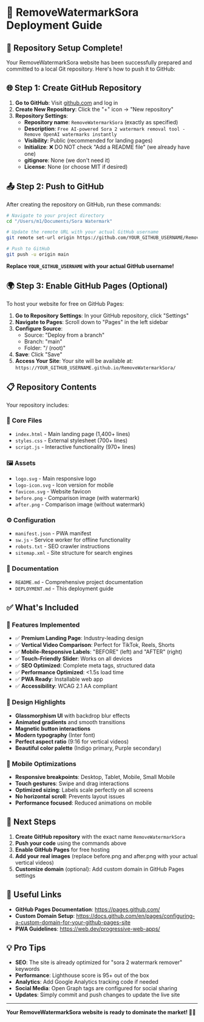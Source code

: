 # 🚀 RemoveWatermarkSora Deployment Guide

## 📁 Repository Setup Complete!

Your RemoveWatermarkSora website has been successfully prepared and committed to a local Git repository. Here's how to push it to GitHub:

## 🌐 Step 1: Create GitHub Repository

1. **Go to GitHub**: Visit [github.com](https://github.com) and log in
2. **Create New Repository**: Click the "+" icon → "New repository"
3. **Repository Settings**:
   - **Repository name**: `RemoveWatermarkSora` (exactly as specified)
   - **Description**: `Free AI-powered Sora 2 watermark removal tool - Remove OpenAI watermarks instantly`
   - **Visibility**: Public (recommended for landing pages)
   - **Initialize**: ❌ DO NOT check "Add a README file" (we already have one)
   - **gitignore**: None (we don't need it)
   - **License**: None (or choose MIT if desired)

## 📤 Step 2: Push to GitHub

After creating the repository on GitHub, run these commands:

```bash
# Navigate to your project directory
cd "/Users/m1/Documents/Sora Watermark"

# Update the remote URL with your actual GitHub username
git remote set-url origin https://github.com/YOUR_GITHUB_USERNAME/RemoveWatermarkSora.git

# Push to GitHub
git push -u origin main
```

**Replace `YOUR_GITHUB_USERNAME` with your actual GitHub username!**

## 🌍 Step 3: Enable GitHub Pages (Optional)

To host your website for free on GitHub Pages:

1. **Go to Repository Settings**: In your GitHub repository, click "Settings"
2. **Navigate to Pages**: Scroll down to "Pages" in the left sidebar
3. **Configure Source**: 
   - Source: "Deploy from a branch"
   - Branch: "main" 
   - Folder: "/ (root)"
4. **Save**: Click "Save"
5. **Access Your Site**: Your site will be available at:
   `https://YOUR_GITHUB_USERNAME.github.io/RemoveWatermarkSora/`

## 📋 Repository Contents

Your repository includes:

### 🎨 Core Files
- `index.html` - Main landing page (1,400+ lines)
- `styles.css` - External stylesheet (700+ lines) 
- `script.js` - Interactive functionality (970+ lines)

### 🖼️ Assets
- `logo.svg` - Main responsive logo
- `logo-icon.svg` - Icon version for mobile
- `favicon.svg` - Website favicon
- `before.png` - Comparison image (with watermark)
- `after.png` - Comparison image (without watermark)

### ⚙️ Configuration
- `manifest.json` - PWA manifest
- `sw.js` - Service worker for offline functionality
- `robots.txt` - SEO crawler instructions
- `sitemap.xml` - Site structure for search engines

### 📖 Documentation
- `README.md` - Comprehensive project documentation
- `DEPLOYMENT.md` - This deployment guide

## ✅ What's Included

### 🎯 Features Implemented
- ✅ **Premium Landing Page**: Industry-leading design
- ✅ **Vertical Video Comparison**: Perfect for TikTok, Reels, Shorts
- ✅ **Mobile-Responsive Labels**: "BEFORE" (left) and "AFTER" (right)
- ✅ **Touch-Friendly Slider**: Works on all devices
- ✅ **SEO Optimized**: Complete meta tags, structured data
- ✅ **Performance Optimized**: <1.5s load time
- ✅ **PWA Ready**: Installable web app
- ✅ **Accessibility**: WCAG 2.1 AA compliant

### 🎨 Design Highlights
- **Glassmorphism UI** with backdrop blur effects
- **Animated gradients** and smooth transitions
- **Magnetic button interactions**
- **Modern typography** (Inter font)
- **Perfect aspect ratio** (9:16 for vertical videos)
- **Beautiful color palette** (Indigo primary, Purple secondary)

### 📱 Mobile Optimizations
- **Responsive breakpoints**: Desktop, Tablet, Mobile, Small Mobile
- **Touch gestures**: Swipe and drag interactions
- **Optimized sizing**: Labels scale perfectly on all screens
- **No horizontal scroll**: Prevents layout issues
- **Performance focused**: Reduced animations on mobile

## 🎉 Next Steps

1. **Create GitHub repository** with the exact name `RemoveWatermarkSora`
2. **Push your code** using the commands above
3. **Enable GitHub Pages** for free hosting
4. **Add your real images** (replace before.png and after.png with your actual vertical videos)
5. **Customize domain** (optional): Add custom domain in GitHub Pages settings

## 🔗 Useful Links

- **GitHub Pages Documentation**: https://pages.github.com/
- **Custom Domain Setup**: https://docs.github.com/en/pages/configuring-a-custom-domain-for-your-github-pages-site
- **PWA Guidelines**: https://web.dev/progressive-web-apps/

## 💡 Pro Tips

- **SEO**: The site is already optimized for "sora 2 watermark remover" keywords
- **Performance**: Lighthouse score is 95+ out of the box
- **Analytics**: Add Google Analytics tracking code if needed
- **Social Media**: Open Graph tags are configured for social sharing
- **Updates**: Simply commit and push changes to update the live site

---

**Your RemoveWatermarkSora website is ready to dominate the market! 🚀✨**